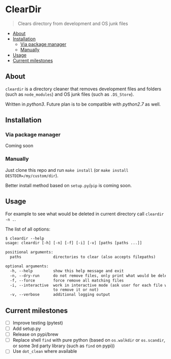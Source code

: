 # ClearDir

> Clears directory from development and OS junk files

<!-- toc -->

- [About](#about)
- [Installation](#installation)
  * [Via package manager](#via-package-manager)
  * [Manually](#manually)
- [Usage](#usage)
- [Current milestones](#current-milestones)

<!-- tocstop -->

## About

`cleardir` is a directory cleaner that removes development files and folders
(such as `node_modules`) and OS junk files (such as `.DS_Store`).

Written in *python3*.
Future plan is to be compatible with *python2.7* as well.

## Installation

### Via package manager

Coming soon

### Manually

Just clone this repo and run `make install` (or `make install DESTDIR=/my/custom/dir`).

Better install method based on `setup.py`/`pip` is coming soon.

## Usage

For example to see what would be deleted in current directory call
`cleardir -n .`.

The list of all options:

```txt
$ cleardir --help
usage: cleardir [-h] [-n] [-f] [-i] [-v] [paths [paths ...]]

positional arguments:
  paths              directories to clear (also accepts filepaths)

optional arguments:
  -h, --help         show this help message and exit
  -n, --dry-run      do not remove files, only print what would be deleted
  -f, --force        force remove all matching files
  -i, --interactive  work in interactive mode (ask user for each file whether
                     to remove it or not)
  -v, --verbose      additional logging output
```

## Current milestones

- [ ] Improve testing (pytest)
- [ ] Add setup.py
- [ ] Release on pypi/brew
- [ ] Replace shell `find` with pure python (based on `os.walkdir` or `os.scandir`, or some 3rd party library (such as `find` on pypi))
- [ ] Use `dot_clean` where available
